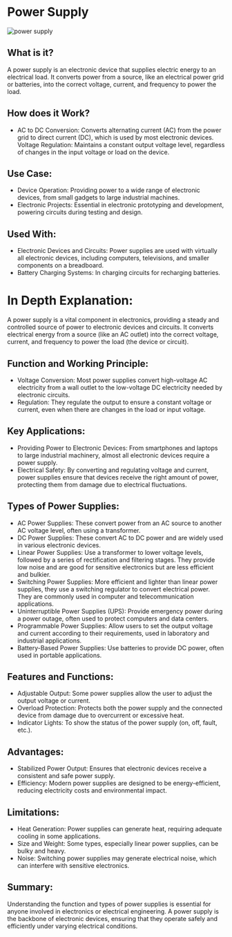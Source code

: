 # Power Supply

![power supply](https://github.com/gurjindertoor/Learn-Electronics/assets/78512847/99762f42-d55d-48e5-8d0a-260bbad9a78f)

## What is it?

A power supply is an electronic device that supplies electric energy to an electrical load. It converts power from a source, like an electrical power grid or batteries, into the correct voltage, current, and frequency to power the load.

## How does it Work?

- AC to DC Conversion: Converts alternating current (AC) from the power grid to direct current (DC), which is used by most electronic devices.
  Voltage Regulation: Maintains a constant output voltage level, regardless of changes in the input voltage or load on the device.

## Use Case:

- Device Operation: Providing power to a wide range of electronic devices, from small gadgets to large industrial machines.
- Electronic Projects: Essential in electronic prototyping and development, powering circuits during testing and design.

## Used With:

- Electronic Devices and Circuits: Power supplies are used with virtually all electronic devices, including computers, televisions, and smaller components on a breadboard.
- Battery Charging Systems: In charging circuits for recharging batteries.

# In Depth Explanation:

A power supply is a vital component in electronics, providing a steady and controlled source of power to electronic devices and circuits. It converts electrical energy from a source (like an AC outlet) into the correct voltage, current, and frequency to power the load (the device or circuit).

## Function and Working Principle:

- Voltage Conversion: Most power supplies convert high-voltage AC electricity from a wall outlet to the low-voltage DC electricity needed by electronic circuits.
- Regulation: They regulate the output to ensure a constant voltage or current, even when there are changes in the load or input voltage.

## Key Applications:

- Providing Power to Electronic Devices: From smartphones and laptops to large industrial machinery, almost all electronic devices require a power supply.
- Electrical Safety: By converting and regulating voltage and current, power supplies ensure that devices receive the right amount of power, protecting them from damage due to electrical fluctuations.

## Types of Power Supplies:

- AC Power Supplies: These convert power from an AC source to another AC voltage level, often using a transformer.
- DC Power Supplies: These convert AC to DC power and are widely used in various electronic devices.
- Linear Power Supplies: Use a transformer to lower voltage levels, followed by a series of rectification and filtering stages. They provide low noise and are good for sensitive electronics but are less efficient and bulkier.
- Switching Power Supplies: More efficient and lighter than linear power supplies, they use a switching regulator to convert electrical power. They are commonly used in computer and telecommunication applications.
- Uninterruptible Power Supplies (UPS): Provide emergency power during a power outage, often used to protect computers and data centers.
- Programmable Power Supplies: Allow users to set the output voltage and current according to their requirements, used in laboratory and industrial applications.
- Battery-Based Power Supplies: Use batteries to provide DC power, often used in portable applications.

## Features and Functions:

- Adjustable Output: Some power supplies allow the user to adjust the output voltage or current.
- Overload Protection: Protects both the power supply and the connected device from damage due to overcurrent or excessive heat.
- Indicator Lights: To show the status of the power supply (on, off, fault, etc.).

## Advantages:

- Stabilized Power Output: Ensures that electronic devices receive a consistent and safe power supply.
- Efficiency: Modern power supplies are designed to be energy-efficient, reducing electricity costs and environmental impact.

## Limitations:

- Heat Generation: Power supplies can generate heat, requiring adequate cooling in some applications.
- Size and Weight: Some types, especially linear power supplies, can be bulky and heavy.
- Noise: Switching power supplies may generate electrical noise, which can interfere with sensitive electronics.

## Summary:

Understanding the function and types of power supplies is essential for anyone involved in electronics or electrical engineering. A power supply is the backbone of electronic devices, ensuring that they operate safely and efficiently under varying electrical conditions.
